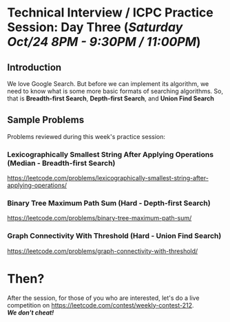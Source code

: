 # Technical Interview / ICPC Practice Session: Day Three (***Saturday Oct/24 8PM - 9:30PM / 11:00PM***)

## Introduction
We love Google Search. But before we can implement its algorithm, we need to know what is some more basic formats of searching algorithms. So, that is **Breadth-first Search**, **Depth-first Search**, and **Union Find Search**

## Sample Problems
Problems reviewed during this week's practice session:

### Lexicographically Smallest String After Applying Operations (Median - Breadth-first Search)
https://leetcode.com/problems/lexicographically-smallest-string-after-applying-operations/  
### Binary Tree Maximum Path Sum (Hard - Depth-first Search)
https://leetcode.com/problems/binary-tree-maximum-path-sum/  
### Graph Connectivity With Threshold (Hard - Union Find Search)
https://leetcode.com/problems/graph-connectivity-with-threshold/  

# Then?
After the session, for those of you who are interested, let's do a live competition on https://leetcode.com/contest/weekly-contest-212.  
***We don't cheat!***